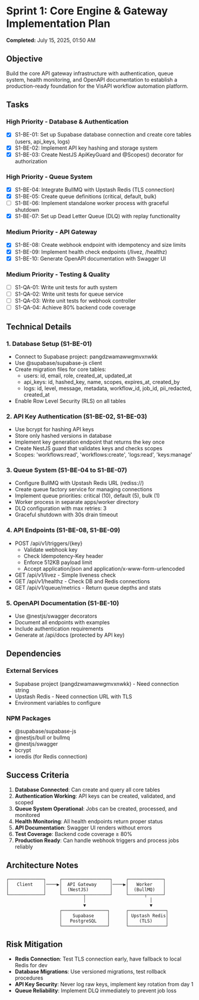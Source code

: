 # Sprint 1: Core Engine & Gateway Implementation Plan

**Completed:** July 15, 2025, 01:50 AM

## Objective

Build the core API gateway infrastructure with authentication, queue system, health monitoring, and OpenAPI documentation to establish a production-ready foundation for the VisAPI workflow automation platform.

## Tasks

### High Priority - Database & Authentication

- [x] S1-BE-01: Set up Supabase database connection and create core tables (users, api_keys, logs)
- [x] S1-BE-02: Implement API key hashing and storage system
- [x] S1-BE-03: Create NestJS ApiKeyGuard and @Scopes() decorator for authorization

### High Priority - Queue System

- [x] S1-BE-04: Integrate BullMQ with Upstash Redis (TLS connection)
- [x] S1-BE-05: Create queue definitions (critical, default, bulk)
- [ ] S1-BE-06: Implement standalone worker process with graceful shutdown
- [x] S1-BE-07: Set up Dead Letter Queue (DLQ) with replay functionality

### Medium Priority - API Gateway

- [x] S1-BE-08: Create webhook endpoint with idempotency and size limits
- [x] S1-BE-09: Implement health check endpoints (/livez, /healthz)
- [x] S1-BE-10: Generate OpenAPI documentation with Swagger UI

### Medium Priority - Testing & Quality

- [ ] S1-QA-01: Write unit tests for auth system
- [ ] S1-QA-02: Write unit tests for queue service
- [ ] S1-QA-03: Write unit tests for webhook controller
- [ ] S1-QA-04: Achieve 80% backend code coverage

## Technical Details

### 1. Database Setup (S1-BE-01)

- Connect to Supabase project: pangdzwamawwgmvxnwkk
- Use @supabase/supabase-js client
- Create migration files for core tables:
  - users: id, email, role, created_at, updated_at
  - api_keys: id, hashed_key, name, scopes, expires_at, created_by
  - logs: id, level, message, metadata, workflow_id, job_id, pii_redacted, created_at
- Enable Row Level Security (RLS) on all tables

### 2. API Key Authentication (S1-BE-02, S1-BE-03)

- Use bcrypt for hashing API keys
- Store only hashed versions in database
- Implement key generation endpoint that returns the key once
- Create NestJS guard that validates keys and checks scopes
- Scopes: 'workflows:read', 'workflows:create', 'logs:read', 'keys:manage'

### 3. Queue System (S1-BE-04 to S1-BE-07)

- Configure BullMQ with Upstash Redis URL (rediss://)
- Create queue factory service for managing connections
- Implement queue priorities: critical (10), default (5), bulk (1)
- Worker process in separate apps/worker directory
- DLQ configuration with max retries: 3
- Graceful shutdown with 30s drain timeout

### 4. API Endpoints (S1-BE-08, S1-BE-09)

- POST /api/v1/triggers/{key}
  - Validate webhook key
  - Check Idempotency-Key header
  - Enforce 512KB payload limit
  - Accept application/json and application/x-www-form-urlencoded
- GET /api/v1/livez - Simple liveness check
- GET /api/v1/healthz - Check DB and Redis connections
- GET /api/v1/queue/metrics - Return queue depths and stats

### 5. OpenAPI Documentation (S1-BE-10)

- Use @nestjs/swagger decorators
- Document all endpoints with examples
- Include authentication requirements
- Generate at /api/docs (protected by API key)

## Dependencies

### External Services

- Supabase project (pangdzwamawwgmvxnwkk) - Need connection string
- Upstash Redis - Need connection URL with TLS
- Environment variables to configure

### NPM Packages

- @supabase/supabase-js
- @nestjs/bull or bullmq
- @nestjs/swagger
- bcrypt
- ioredis (for Redis connection)

## Success Criteria

1. **Database Connected**: Can create and query all core tables
2. **Authentication Working**: API keys can be created, validated, and scoped
3. **Queue System Operational**: Jobs can be created, processed, and monitored
4. **Health Monitoring**: All health endpoints return proper status
5. **API Documentation**: Swagger UI renders without errors
6. **Test Coverage**: Backend code coverage ≥ 80%
7. **Production Ready**: Can handle webhook triggers and process jobs reliably

## Architecture Notes

```
┌─────────────┐     ┌──────────────────┐     ┌─────────────┐
│   Client    │────▶│  API Gateway     │────▶│   Worker    │
│             │     │  (NestJS)        │     │  (BullMQ)   │
└─────────────┘     └────────┬─────────┘     └──────┬──────┘
                             │                        │
                             ▼                        ▼
                    ┌─────────────────┐      ┌──────────────┐
                    │    Supabase     │      │ Upstash Redis│
                    │   PostgreSQL    │      │    (TLS)     │
                    └─────────────────┘      └──────────────┘
```

## Risk Mitigation

- **Redis Connection**: Test TLS connection early, have fallback to local Redis for dev
- **Database Migrations**: Use versioned migrations, test rollback procedures
- **API Key Security**: Never log raw keys, implement key rotation from day 1
- **Queue Reliability**: Implement DLQ immediately to prevent job loss

